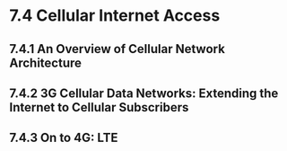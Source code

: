 # 7.4 Cellular Internet Access

## 7.4.1 An Overview of Cellular Network Architecture


## 7.4.2 3G Cellular Data Networks: Extending the Internet to Cellular Subscribers


## 7.4.3 On to 4G: LTE 